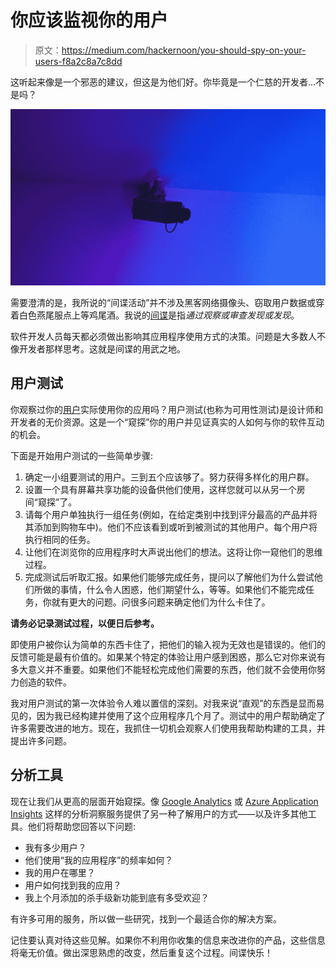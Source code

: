 # 你应该监视你的用户

> 原文：<https://medium.com/hackernoon/you-should-spy-on-your-users-f8a2c8a7c8dd>

这听起来像是一个邪恶的建议，但这是为他们好。你毕竟是一个仁慈的开发者…不是吗？

![](img/d1cb1ab2a1d741375b4387d919da548a.png)

需要澄清的是，我所说的“间谍活动”并不涉及黑客网络摄像头、窃取用户数据或穿着白色燕尾服点上等鸡尾酒。我说的[间谍](https://hackernoon.com/tagged/spy)是指*通过观察或审查发现或发现*。

软件开发人员每天都必须做出影响其应用程序使用方式的决策。问题是大多数人不像开发者那样思考。这就是间谍的用武之地。

## 用户测试

你观察过你的[用户](https://hackernoon.com/tagged/users)实际使用你的应用吗？用户测试(也称为可用性测试)是设计师和开发者的无价资源。这是一个“窥探”你的用户并见证真实的人如何与你的软件互动的机会。

下面是开始用户测试的一些简单步骤:

1.  确定一小组要测试的用户。三到五个应该够了。努力获得多样化的用户群。
2.  设置一个具有屏幕共享功能的设备供他们使用，这样您就可以从另一个房间“窥探”了。
3.  请每个用户单独执行一组任务(例如，在给定类别中找到评分最高的产品并将其添加到购物车中)。他们不应该看到或听到被测试的其他用户。每个用户将执行相同的任务。
4.  让他们在浏览你的应用程序时大声说出他们的想法。这将让你一窥他们的思维过程。
5.  完成测试后听取汇报。如果他们能够完成任务，提问以了解他们为什么尝试他们所做的事情，什么令人困惑，他们期望什么，等等。如果他们不能完成任务，你就有更大的问题。问很多问题来确定他们为什么卡住了。

**请务必记录测试过程，以便日后参考。**

即使用户被你认为简单的东西卡住了，把他们的输入视为无效也是错误的。他们的反馈可能是最有价值的。如果某个特定的体验让用户感到困惑，那么它对你来说有多大意义并不重要。如果他们不能轻松完成他们需要的东西，他们就不会使用你努力创造的软件。

我对用户测试的第一次体验令人难以置信的深刻。对我来说“直观”的东西是显而易见的，因为我已经构建并使用了这个应用程序几个月了。测试中的用户帮助确定了许多需要改进的地方。现在，我抓住一切机会观察人们使用我帮助构建的工具，并提出许多问题。

## 分析工具

现在让我们从更高的层面开始窥探。像 [Google Analytics](https://www.google.com/analytics/) 或 [Azure Application Insights](https://azure.microsoft.com/en-us/services/application-insights/) 这样的分析洞察服务提供了另一种了解用户的方式——以及许多其他工具。他们将帮助您回答以下问题:

*   我有多少用户？
*   他们使用“我的应用程序”的频率如何？
*   我的用户在哪里？
*   用户如何找到我的应用？
*   我上个月添加的杀手级新功能到底有多受欢迎？

有许多可用的服务，所以做一些研究，找到一个最适合你的解决方案。

记住要认真对待这些见解。如果你不利用你收集的信息来改进你的产品，这些信息将毫无价值。做出深思熟虑的改变，然后重复这个过程。间谍快乐！